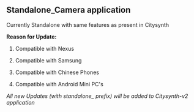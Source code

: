 ## Standalone_Camera application

Currently Standalone with same features as present in Citysynth

**Reason for Update:**

1. Compatible with Nexus

2. Compatible with Samsung

3. Compatible with Chinese Phones

4. Compatible with Android Mini PC's


*All new Updates (with standalone_ prefix) will be added to Citysynth-v2 application*
